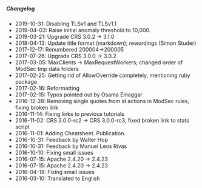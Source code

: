 ##### Changelog

* 2019-10-31: Disabling TLSv1 and TLSv1.1
* 2019-04-03: Raise initial anomaly threshold to 10,000.
* 2019-03-21: Upgrade CRS 3.0.2 -> 3.1.0
* 2018-04-13: Update title format (markdown); rewordings (Simon Studer)
* 2017-12-17: Renumbered 200004->200005
* 2017-07-26: Upgrade CRS 3.0.0 -> 3.0.2
* 2017-03-05: MaxClients -> MaxRequestWorkers; changed order of ModSec tmp data folders
* 2017-02-25: Getting rid of AllowOverride completely, mentioning ruby package
* 2017-02-16: Reformatting
* 2017-02-15: Typos pointed out by Osama Elnaggar
* 2016-12-28: Removing single quotes from id actions in ModSec rules, fixing broken link
* 2016-11-14: Fixing links to previous tutorials
* 2016-11-02: CRS 3.0.0-rc2 -> CRS 3.0.0-rc3, fixed broken link to stats script
* 2016-11-01: Adding Cheatsheet. Publication.
* 2016-10-31: Feedback by Walter Hop
* 2016-10-31: Feedback by Manuel Leos Rivas
* 2016-10-10: Fixing small issues
* 2016-07-15: Apache 2.4.20 -> 2.4.23
* 2016-07-15: Apache 2.4.20 -> 2.4.23
* 2016-04-18: Fixing small issues
* 2016-03-10: Translated to English


